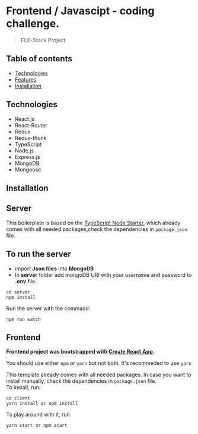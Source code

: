 # Frontend / Javascipt - coding challenge.

> FUll-Stack Project

## Table of contents

- [Technologies](#technologies)
- [Features](#features)
- [Installation](#installation)

## Technologies

- React.js
- React-Router
- Redux
- Redux-thunk
- TypeScript
- Node.js
- Express.js
- MongoDB
- Mongoose


## Installation
## **Server**

This boilerplate is based on the [TypeScript Node Starter](https://github.com/microsoft/TypeScript-Node-Starter), which already comes with all needed packages,check the dependencies in `package.json` file.

## To run the server

- import **Json files** into **MongoDB**
- In **server** folder add mongoDB URI with your username and password to **.env** file

```
cd server 
npm install
```

 Run the server with the command: 

 ```
npm run watch
```

## **Frontend**

**Frontend project was bootstrapped with [Create React App](https://github.com/facebook/create-react-app).**


You should use either `npm` or `yarn` but not both. It's recommeded to use `yarn`

This template already comes with all needed packages. In case you want to install manually, check the dependencies in `package.json` file.<br> To install, run:
```
cd client
yarn install or npm install
```
 To play around with it, run:
```
yarn start or npm start
```











